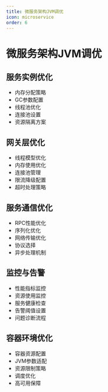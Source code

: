 ```yaml
---
title: 微服务架构JVM调优
icon: microservice
order: 6
---
```


# 微服务架构JVM调优

## 服务实例优化
- 内存分配策略
- GC参数配置
- 线程池优化
- 连接池设置
- 资源隔离方案

## 网关层优化
- 线程模型优化
- 内存使用优化
- 连接池管理
- 限流降级配置
- 超时处理策略

## 服务通信优化
- RPC性能优化
- 序列化优化
- 网络传输优化
- 协议选择
- 异步处理机制

## 监控与告警
- 性能指标监控
- 资源使用监控
- 服务健康检查
- 告警阈值设置
- 问题诊断流程

## 容器环境优化
- 容器资源配置
- JVM参数适配
- 资源限制策略
- 调度优化
- 高可用保障
